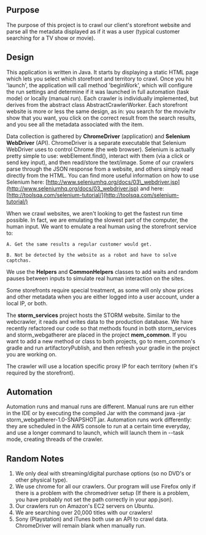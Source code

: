 ## **Purpose**

The purpose of this project is to crawl our client's storefront website and parse all the metadata displayed as if it was a user (typical customer searching for a TV show or movie).

## **Design**

This application is written in Java. It starts by displaying a static HTML page which lets you select which storefront and territory to crawl. Once you hit 'launch', the application will call method 'beginWork', which will configure the run settings and determine if it was launched in full automation (task mode) or locally (manual run). Each crawler is individually implemented, but derives from the abstract class AbstractCrawlerWorker. Each storefront website is more or less the same design, as in: you search for the movie/tv show that you want, you click on the correct result from the search results, and you see all the metadata associated with the item.

Data collection is gathered by **ChromeDriver** (application) and **Selenium WebDriver** (API). ChromeDriver is a separate executable that Selenium WebDriver uses to control Chrome (the web browser). Selenium is actually pretty simple to use: webElement.find(<elements in HTML>), interact with them (via a click or send key input), and then read/store the text/image. Some of our crawlers parse through the JSON response from a website, and others simply read directly from the HTML. You can find more useful information on how to use Selenium here: [http://www.seleniumhq.org/docs/03\_webdriver.jsp](http://www.seleniumhq.org/docs/03_webdriver.jsp) and here: [http://toolsqa.com/selenium-tutorial/](http://toolsqa.com/selenium-tutorial/)

When we crawl websites, we aren't looking to get the fastest run time possible. In fact, we are emulating the slowest part of the computer, the human input. We want to emulate a real human using the storefront service to:

    A. Get the same results a regular customer would get.

    B. Not be detected by the website as a robot and have to solve captchas.

We use the **Helpers** and **CommonHelpers** classes to add waits and random pauses between inputs to simulate real human interaction on the sites.

Some storefronts require special treatment, as some will only show prices and other metadata when you are either logged into a user account, under a local IP, or both.

The **storm\_services** project hosts the STORM website. Similar to the webcrawler, it reads and writes data to the production database. We have recently refactored our code so that methods found in both storm\_services and storm\_webgatherer are placed in the project **mem\_common**. If you want to add a new method or class to both projects, go to mem\_common's gradle and run artifactoryPublish, and then refresh your gradle in the project you are working on.

The crawler will use a location specific proxy IP for each territory (when it's required by the storefront).

## **Automation**

Automation runs and manual runs are different. Manual runs are run either in the IDE or by executing the compiled Jar with the command java -jar storm\_webgatherer-1.0-SNAPSHOT.jar. Automation runs work differently: they are scheduled in the AWS console to run at a certain time everyday, and use a longer command to launch, which will launch them in --task mode, creating threads of the crawler.

## **Random Notes**

1. We only deal with streaming/digital purchase options (so no DVD's or other physical type).
2. We use chrome for all our crawlers. Our program will use Firefox only if there is a problem with the chromedriver setup (If there is a problem, you have probably not set the path correctly in your app.json).
3. Our crawlers run on Amazon's EC2 servers on Ubuntu.
4. We are searching over 20,000 titles with our crawlers!
5. Sony (Playstation) and iTunes both use an API to crawl data. ChromeDriver will remain blank when manually run.
